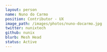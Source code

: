 ```yaml
---
layout: person
name: Nuno do Carmo
position: Contributor - UX
image_path: /images/photos/nuno-docarmo.jpg
twitter: nunixtech
github: nunix
blurb: Mesh Head
status: Active
---
```

